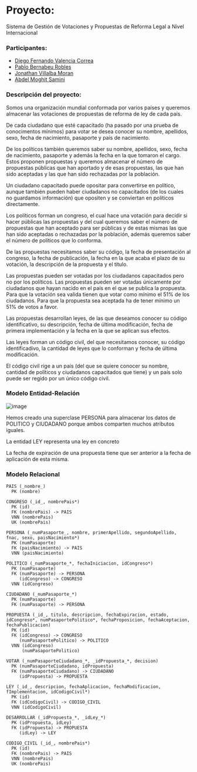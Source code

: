 # Proyecto: 
Sistema de Gestión de Votaciones y Propuestas de Reforma Legal a Nivel Internacional

### Participantes:
- [Diego Fernando Valencia Correa](https://github.com/DocD1306)
- [Pablo Bernabeu Robles](https://github.com/bernabeu17)
- [Jonathan Villalba Moran](https://github.com/JonathanWick21)
- [Abdel Moghit Samini](https://github.com/Samini04)

### Descripción del proyecto:
Somos una organización mundial conformada por varios países y queremos almacenar las votaciones de propuestas de reforma de ley de cada país.

De cada ciudadano que esté capacitado (ha pasado por una prueba de conocimentos mínimos) para votar se desea conocer su nombre, apellidos, sexo, fecha de nacimiento, pasaporte y país de nacimiento.

De los políticos también queremos saber su nombre, apellidos, sexo, fecha de nacimiento, pasaporte y además la fecha en la que tomaron el cargo. Estos proponen propuestas y queremos almacenar el número de propuestas públicas que han aportado y de esas propuestas, las que han sido aceptadas y las que han sido rechazadas por la población.

Un ciudadano capacitado puede opositar para convertirse en político, aunque también pueden haber ciudadanos no capacitados (de los cuales no guardamos información) que opositen y se conviertan en políticos directamente.

Los políticos forman un congreso, el cual hace una votación para decidir si hacer públicas las propuestas y del cual queremos saber el número de propuestas que han aceptado para ser públicas y de estas mismas las que han sido aceptadas o rechazadas por la población, además queremos saber el número de políticos que lo conforma.

De las propuestas necesitamos saber su código, la fecha de presentación al congreso, la fecha de publicación, la fecha en la que acaba el plazo de su votación, la descripción de la propuesta y el título.

Las propuestas pueden ser votadas por los ciudadanos capacitados pero no por los políticos. Las propuestas pueden ser votadas únicamente por ciudadanos que hayan nacido en el país en el que se publica la propuesta. Para que la votación sea valida tienen que votar como mínimo el 51% de los ciudadanos. Para que la propuesta sea aceptada ha de tener mínimo un 51% de votos a favor.

Las propuestas desarrollan leyes, de las que deseamos conocer su código identificativo, su descripción, fecha de última modificación, fecha de primera implementación y la fecha en la que se aplican sus efectos.

Las leyes forman un código civil, del que necesitamos conocer, su código identificadivo, la cantidad de leyes que lo conforman y fecha de última modificación.

El código civil rige a un país (del que se quiere conocer su nombre, cantidad de políticos y ciudadanos capacitados que tiene) y un país solo puede ser regido por un único código civil. 

### Modelo Entidad-Relación

![image](https://github.com/user-attachments/assets/2094ab2c-4eaf-4dc7-ab9a-057e69edd438)

Hemos creado una superclase PERSONA para almacenar los datos de POLITICO y CIUDADANO porque ambos comparten muchos atributos iguales.

La entidad LEY representa una ley en concreto

La fecha de expiración de una propuesta tiene que ser anterior a la fecha de aplicación de esta misma.


### Modelo Relacional

``` 
PAIS (_nombre_)  
  PK (nombre)

CONGRESO (_id_, nombrePais*)
  PK (id)
  FK (nombrePais) -> PAIS
  VNN (nombrePais)
  UK (nombrePais)

PERSONA (_numPasaporte_, nombre, primerApellido, segundoApellido, fnac, sexo, paisNacimiento*)
  PK (numPasaporte)
  FK (paisNacimiento) -> PAIS
  VNN (paisNacimiento)

POLITICO (_numPasaporte_*, fechaIniciacion, idCongreso*)
  PK (numPasaporte)
  FK (numPasaporte) -> PERSONA
     (idCongreso) -> CONGRESO
  VNN (idCongreso)

CIUDADANO (_numPasaporte_*)
  PK (numPasaporte)
  FK (numPasaporte) -> PERSONA

PROPUESTA (_id_, titulo, descripcion, fechaExpiracion, estado, idCongreso*, numPasaportePolitico*, fechaProposicion, fechaAceptacion, fechaPublicacion)
  PK (id)
  FK (idCongreso) -> CONGRESO
     (numPasaportePolitico) -> POLITICO
  VNN (idCongreso)
      (numPasaportePolitico)

VOTAR (_numPasaporteCiudadano_*, _idPropuesta_*, decision)
  PK (numPasaporteCiudadano, idPropuesta)
  FK (numPasaporteCiudadano) -> CIUDADANO
     (idPropuesta) -> PROPUESTA

LEY (_id_, descripcion, fechaAplicacion, fechaModificacion, fImplementacion, idCodigoCivil*)
  PK (id)
  FK (idCodigoCivil) -> CODIGO_CIVIL
  VNN (idCodigoCivil)

DESARROLLAR (_idPropuesta_*, _idLey_*)
  PK (idPropuesta, idLey)
  FK (idPropuesta) -> PROPUESTA
     (idLey) -> LEY

CODIGO_CIVIL (_id_, nombrePais*)
  PK (id)
  FK (nombrePais) -> PAIS
  VNN (nombrePais)
  UK (nombrePais)
```
